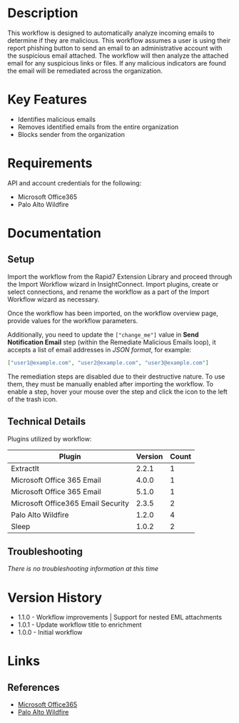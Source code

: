 # Description

This workflow is designed to automatically analyze incoming emails to determine if they are malicious. This workflow assumes a user is using their report phishing button to send an email to an administrative account with the suspicious email attached. The workflow will then analyze the attached email for any suspicious links or files. If any malicious indicators are found the email will be remediated across the organization.

# Key Features

* Identifies malicious emails
* Removes identified emails from the entire organization
* Blocks sender from the organization

# Requirements

API and account credentials for the following:


* Microsoft Office365
* Palo Alto Wildfire

# Documentation

## Setup

Import the workflow from the Rapid7 Extension Library and proceed through the Import Workflow wizard in InsightConnect. Import plugins, create or select connections, and rename the workflow as a part of the Import Workflow wizard as necessary.

Once the workflow has been imported, on the workflow overview page, provide values for the workflow parameters. 

Additionally, you need to update the `["change_me"]` value in **Send Notification Email** step (within the Remediate Malicious Emails loop), it accepts a list of email addresses in _JSON format_, for example:

```json
["user1@example.com", "user2@example.com", "user3@example.com"]
```

The remediation steps are disabled due to their destructive nature. To use them, they must be manually enabled after importing the workflow. To enable a step, hover your mouse over the step and click the icon to the left of the trash icon. 


## Technical Details

Plugins utilized by workflow:

|Plugin|Version|Count|
|----|----|--------|
|ExtractIt|2.2.1|1|
|Microsoft Office 365 Email|4.0.0|1|
|Microsoft Office 365 Email|5.1.0|1|
|Microsoft Office365 Email Security|2.3.5|2|
|Palo Alto Wildfire|1.2.0|4|
|Sleep|1.0.2|2|

## Troubleshooting

_There is no troubleshooting information at this time_

# Version History

* 1.1.0 - Workflow improvements | Support for nested EML attachments
* 1.0.1 - Update workflow title to enrichment
* 1.0.0 - Initial workflow

# Links

## References

* [Microsoft Office365](https://www.office.com)
* [Palo Alto Wildfire](https://www.paloaltonetworks.com/products/secure-the-network/wildfire)